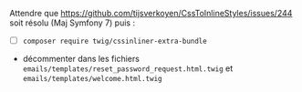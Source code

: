 Attendre que https://github.com/tijsverkoyen/CssToInlineStyles/issues/244 soit résolu (Maj Symfony 7) puis :

- [ ] `composer require twig/cssinliner-extra-bundle`
- décommenter dans les fichiers `emails/templates/reset_password_request.html.twig` et `emails/templates/welcome.html.twig`
